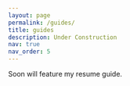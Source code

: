 ```yaml
---
layout: page
permalink: /guides/
title: guides
description: Under Construction
nav: true
nav_order: 5
---
```


Soon will feature my resume guide.
